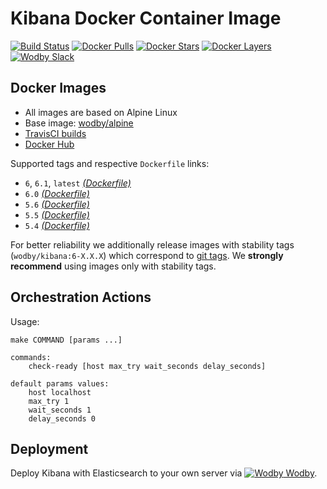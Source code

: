 # Kibana Docker Container Image

[![Build Status](https://travis-ci.org/wodby/kibana.svg?branch=master)](https://travis-ci.org/wodby/kibana)
[![Docker Pulls](https://img.shields.io/docker/pulls/wodby/kibana.svg)](https://hub.docker.com/r/wodby/kibana)
[![Docker Stars](https://img.shields.io/docker/stars/wodby/kibana.svg)](https://hub.docker.com/r/wodby/kibana)
[![Docker Layers](https://images.microbadger.com/badges/image/wodby/kibana.svg)](https://microbadger.com/images/wodby/kibana)
[![Wodby Slack](http://slack.wodby.com/badge.svg)](http://slack.wodby.com)

## Docker Images

* All images are based on Alpine Linux
* Base image: [wodby/alpine](https://github.com/wodby/alpine)
* [TravisCI builds](https://travis-ci.org/wodby/kibana) 
* [Docker Hub](https://hub.docker.com/r/wodby/kibana)

Supported tags and respective `Dockerfile` links:

* `6`, `6.1`, `latest` [_(Dockerfile)_](https://github.com/wodby/kibana/tree/master/Dockerfile)
* `6.0` [_(Dockerfile)_](https://github.com/wodby/kibana/tree/master/Dockerfile)
* `5.6` [_(Dockerfile)_](https://github.com/wodby/kibana/tree/master/Dockerfile)
* `5.5` [_(Dockerfile)_](https://github.com/wodby/kibana/tree/master/Dockerfile)
* `5.4` [_(Dockerfile)_](https://github.com/wodby/kibana/tree/master/Dockerfile)

For better reliability we additionally release images with stability tags (`wodby/kibana:6-X.X.X`) which correspond to [git tags](https://github.com/wodby/kibana/releases). We **strongly recommend** using images only with stability tags. 

## Orchestration Actions

Usage:
```
make COMMAND [params ...]
 
commands:
    check-ready [host max_try wait_seconds delay_seconds]
 
default params values:
    host localhost
    max_try 1
    wait_seconds 1
    delay_seconds 0
```

## Deployment

Deploy Kibana with Elasticsearch to your own server via [![Wodby](https://www.google.com/s2/favicons?domain=wodby.com) Wodby](https://cloud.wodby.com/stackhub/b4d10a3f-c28f-431f-a6e6-ac0137e27097/overview).
